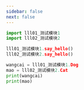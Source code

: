 ```yaml
---
sidebar: false
next: false
---
```

<BlogInfo/>






```python
import lll01_测试模块1
import lll02_测试模块2

lll01_测试模块1.say_hello()
lll02_测试模块2.say_hello()

wangcai = lll01_测试模块1.Dog
mao = lll02_测试模块2.Cat
print(wangcai)
print(mao)
```






<ActionBox />
        
<style>#top-box {margin-top:0.5rem!important;}</style>